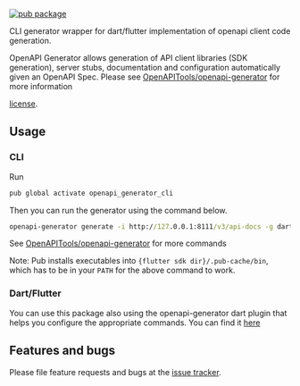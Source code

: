 [![pub package](https://img.shields.io/pub/v/openapi_generator_cli.svg)](https://pub.dev/packages/openapi_generator_cli)

CLI generator wrapper for dart/flutter implementation of openapi client code generation.

OpenAPI Generator allows generation of API client libraries (SDK generation), server stubs, 
documentation and configuration automatically given an OpenAPI Spec. 
Please see [OpenAPITools/openapi-generator](https://github.com/OpenAPITools/openapi-generator) for more information

[license](https://github.com/gibahjoe/openapi-generator-dart/blob/master/openapi-generator-annotations/LICENSE).

## Usage

### CLI
Run

```cmd
pub global activate openapi_generator_cli
```

Then you can run the generator using the command below.
```cmd
openapi-generator generate -i http://127.0.0.1:8111/v3/api-docs -g dart
```
See [OpenAPITools/openapi-generator](https://github.com/OpenAPITools/openapi-generator) for more commands

Note:
Pub installs executables into `{flutter sdk dir}/.pub-cache/bin`, which has to be in your `PATH` for the above command to work.

### Dart/Flutter

You can use this package also using the openapi-generator dart plugin that helps you configure the appropriate commands. You can find it [here](https://pub.dev/packages/openapi_generator) 

## Features and bugs

Please file feature requests and bugs at the [issue tracker][tracker].

[tracker]: https://github.com/gibahjoe/openapi-generator-dart/issues
